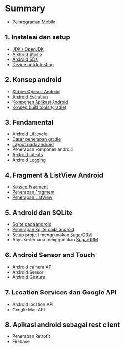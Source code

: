 # Summary

- [Pemrograman Mobile](README.md)

## 1. Instalasi dan setup

- [JDK / OpenJDK](materi/topik1/jdk.md)
- [Android Studio](materi/topik1/android.md)
- [Android SDK](materi/topik1/sdk.md)
- [Device untuk testing](materi/topik1/device.md)

## 2. Konsep android

- [Sistem Operasi Android](materi/topik2/android.md)
- [Android Evolution](materi/topik2/version.md)
- [Komponen Aplikasi Android](materi/topik2/komponen.md)
- [Konsep build tools (gradle) ](materi/topik2/gradle.md)

## 3. Fundamental

- [Android Lifecycle](materi/topik2/lifecycle.md)
- [Dasar penerapan gradle](materi/topik3/gradle.md)
- [Layout pada android](materi/topik2/layout.md)
- Penerapan komponen android
- [Android Intents](materi/topik3/intents.md)
- [Android Logging](materi/topik3/log.md)


## 4. Fragment & ListView Android

- [Konsep Fragment](materi/topik4/fragment.md)
- [Penerapan Fragment](materi/topik4/tutorial_fragment.md)
- [Penerapan ListView](materi/topik4/TutorialListView.md)

## 5. Android dan SQLite

- [Sqlite pada android](materi/topik5/sqlite-sugar.md)
- [Penerapan Sqlite pada android](materi/topik5/implementasi-sqlite.md)
- Setup project menggunakan [SugarORM](materi/topik5/setup-android-sugar.md)
- Apps sederhana menggunakan [SugarORM](http://satyan.github.io/sugar/)

## 6. Android Sensor and Touch

- [Android camera API](materi/topik6/camera.md)
- Android Sensor
- Android Gesture

## 7. Location Services dan Google API

- Android location API
- Google Map API

## 8. Apikasi android sebagai rest client

- Penerapan Retrofit
- Firebase
